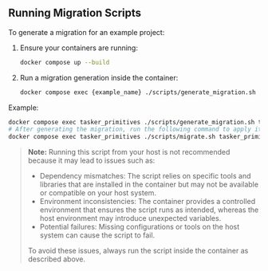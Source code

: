 ## Running Migration Scripts

To generate a migration for an example project:

1. Ensure your containers are running:
   ```bash
   docker compose up --build
   ```

2. Run a migration generation inside the container:
   ```bash
   docker compose exec {example_name} ./scripts/generate_migration.sh {example_name} "{migration_message}"

Example:
```bash
docker compose exec tasker_primitives ./scripts/generate_migration.sh tasker_primitives "Add new feature"
# After generating the migration, run the following command to apply it:
docker compose exec tasker_primitives ./scripts/migrate.sh tasker_primitives
```

> **Note:** Running this script from your host is not recommended because it may lead to issues such as:
> - Dependency mismatches: The script relies on specific tools and libraries that are installed in the container but may not be available or compatible on your host system.
> - Environment inconsistencies: The container provides a controlled environment that ensures the script runs as intended, whereas the host environment may introduce unexpected variables.
> - Potential failures: Missing configurations or tools on the host system can cause the script to fail.
> 
> To avoid these issues, always run the script inside the container as described above.
